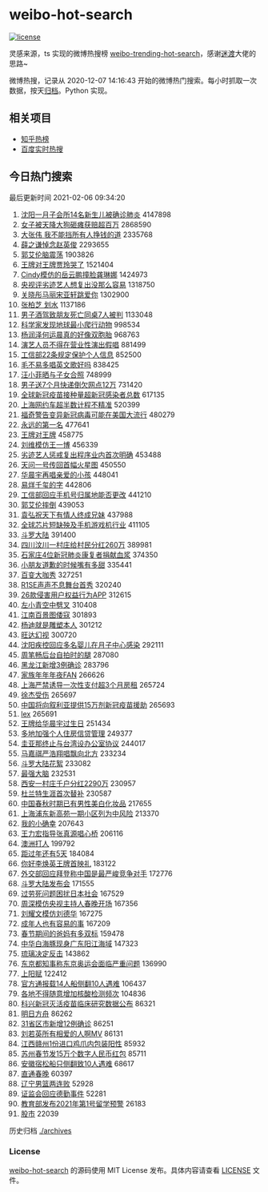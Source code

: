 # weibo-hot-search

[![license](https://img.shields.io/github/license/Arrackisarookie/weibo-hot-search)](https://github.com/Arrackisarookie/weibo-hot-search/blob/master/LICENSE)

灵感来源，ts 实现的微博热搜榜 [weibo-trending-hot-search](https://github.com/justjavac/weibo-trending-hot-search)，感谢[迷渡](https://github.com/justjavac)大佬的思路~

微博热搜，记录从 2020-12-07 14:16:43 开始的微博热门搜索。每小时抓取一次数据，按天[归档](./archives)。Python 实现。

## 相关项目
+ [知乎热榜](https://github.com/Arrackisarookie/zhihu-top-search)
+ [百度实时热搜](https://github.com/Arrackisarookie/baidu-hot-search)

## 今日热门搜索

<!-- Rank Begin -->

最后更新时间 2021-02-06 09:34:20

1. [沈阳一月子会所14名新生儿被确诊肺炎](https://s.weibo.com/weibo?q=%E6%B2%88%E9%98%B3%E4%B8%80%E6%9C%88%E5%AD%90%E4%BC%9A%E6%89%8014%E5%90%8D%E6%96%B0%E7%94%9F%E5%84%BF%E8%A2%AB%E7%A1%AE%E8%AF%8A%E8%82%BA%E7%82%8E&Refer=top) 4147898
1. [女子被天降大狗砸瘫获赔超百万](https://s.weibo.com/weibo?q=%23%E5%A5%B3%E5%AD%90%E8%A2%AB%E5%A4%A9%E9%99%8D%E5%A4%A7%E7%8B%97%E7%A0%B8%E7%98%AB%E8%8E%B7%E8%B5%94%E8%B6%85%E7%99%BE%E4%B8%87%23&Refer=top) 2868590
1. [大张伟 我不能挡所有人挣钱的道](https://s.weibo.com/weibo?q=%E5%A4%A7%E5%BC%A0%E4%BC%9F%20%E6%88%91%E4%B8%8D%E8%83%BD%E6%8C%A1%E6%89%80%E6%9C%89%E4%BA%BA%E6%8C%A3%E9%92%B1%E7%9A%84%E9%81%93&Refer=top) 2335768
1. [薛之谦悼念赵英俊](https://s.weibo.com/weibo?q=%E8%96%9B%E4%B9%8B%E8%B0%A6%E6%82%BC%E5%BF%B5%E8%B5%B5%E8%8B%B1%E4%BF%8A&Refer=top) 2293655
1. [郭艾伦脑震荡](https://s.weibo.com/weibo?q=%E9%83%AD%E8%89%BE%E4%BC%A6%E8%84%91%E9%9C%87%E8%8D%A1&Refer=top) 1903826
1. [王牌对王牌贾玲哭了](https://s.weibo.com/weibo?q=%E7%8E%8B%E7%89%8C%E5%AF%B9%E7%8E%8B%E7%89%8C%E8%B4%BE%E7%8E%B2%E5%93%AD%E4%BA%86&Refer=top) 1521404
1. [Cindy模仿的岳云鹏撞脸龚琳娜](https://s.weibo.com/weibo?q=%23Cindy%E6%A8%A1%E4%BB%BF%E7%9A%84%E5%B2%B3%E4%BA%91%E9%B9%8F%E6%92%9E%E8%84%B8%E9%BE%9A%E7%90%B3%E5%A8%9C%23&Refer=top) 1424973
1. [央视评劣迹艺人想复出没那么容易](https://s.weibo.com/weibo?q=%23%E5%A4%AE%E8%A7%86%E8%AF%84%E5%8A%A3%E8%BF%B9%E8%89%BA%E4%BA%BA%E6%83%B3%E5%A4%8D%E5%87%BA%E6%B2%A1%E9%82%A3%E4%B9%88%E5%AE%B9%E6%98%93%23&Refer=top) 1318750
1. [关晓彤马丽宋亚轩跳爱你](https://s.weibo.com/weibo?q=%23%E5%85%B3%E6%99%93%E5%BD%A4%E9%A9%AC%E4%B8%BD%E5%AE%8B%E4%BA%9A%E8%BD%A9%E8%B7%B3%E7%88%B1%E4%BD%A0%23&Refer=top) 1302900
1. [张柏芝 划水](https://s.weibo.com/weibo?q=%E5%BC%A0%E6%9F%8F%E8%8A%9D%20%E5%88%92%E6%B0%B4&Refer=top) 1137186
1. [男子酒驾致朋友死亡同桌7人被判](https://s.weibo.com/weibo?q=%23%E7%94%B7%E5%AD%90%E9%85%92%E9%A9%BE%E8%87%B4%E6%9C%8B%E5%8F%8B%E6%AD%BB%E4%BA%A1%E5%90%8C%E6%A1%8C7%E4%BA%BA%E8%A2%AB%E5%88%A4%23&Refer=top) 1133048
1. [科学家发现地球最小爬行动物](https://s.weibo.com/weibo?q=%E7%A7%91%E5%AD%A6%E5%AE%B6%E5%8F%91%E7%8E%B0%E5%9C%B0%E7%90%83%E6%9C%80%E5%B0%8F%E7%88%AC%E8%A1%8C%E5%8A%A8%E7%89%A9&Refer=top) 998534
1. [杨润泽何运晨真的好像双胞胎](https://s.weibo.com/weibo?q=%E6%9D%A8%E6%B6%A6%E6%B3%BD%E4%BD%95%E8%BF%90%E6%99%A8%E7%9C%9F%E7%9A%84%E5%A5%BD%E5%83%8F%E5%8F%8C%E8%83%9E%E8%83%8E&Refer=top) 968763
1. [演艺人员不得在营业性演出假唱](https://s.weibo.com/weibo?q=%23%E6%BC%94%E8%89%BA%E4%BA%BA%E5%91%98%E4%B8%8D%E5%BE%97%E5%9C%A8%E8%90%A5%E4%B8%9A%E6%80%A7%E6%BC%94%E5%87%BA%E5%81%87%E5%94%B1%23&Refer=top) 881499
1. [工信部22条规定保护个人信息](https://s.weibo.com/weibo?q=%23%E5%B7%A5%E4%BF%A1%E9%83%A822%E6%9D%A1%E8%A7%84%E5%AE%9A%E4%BF%9D%E6%8A%A4%E4%B8%AA%E4%BA%BA%E4%BF%A1%E6%81%AF%23&Refer=top) 852500
1. [毛不易多唱英文歌好吗](https://s.weibo.com/weibo?q=%23%E6%AF%9B%E4%B8%8D%E6%98%93%E5%A4%9A%E5%94%B1%E8%8B%B1%E6%96%87%E6%AD%8C%E5%A5%BD%E5%90%97%23&Refer=top) 838425
1. [汪小菲晒与子女合照](https://s.weibo.com/weibo?q=%E6%B1%AA%E5%B0%8F%E8%8F%B2%E6%99%92%E4%B8%8E%E5%AD%90%E5%A5%B3%E5%90%88%E7%85%A7&Refer=top) 748999
1. [男子送7个月快递倒欠网点12万](https://s.weibo.com/weibo?q=%23%E7%94%B7%E5%AD%90%E9%80%817%E4%B8%AA%E6%9C%88%E5%BF%AB%E9%80%92%E5%80%92%E6%AC%A0%E7%BD%91%E7%82%B912%E4%B8%87%23&Refer=top) 731420
1. [全球新冠疫苗接种量超新冠感染者总数](https://s.weibo.com/weibo?q=%E5%85%A8%E7%90%83%E6%96%B0%E5%86%A0%E7%96%AB%E8%8B%97%E6%8E%A5%E7%A7%8D%E9%87%8F%E8%B6%85%E6%96%B0%E5%86%A0%E6%84%9F%E6%9F%93%E8%80%85%E6%80%BB%E6%95%B0&Refer=top) 617135
1. [上海网约车超半数计程不精准](https://s.weibo.com/weibo?q=%23%E4%B8%8A%E6%B5%B7%E7%BD%91%E7%BA%A6%E8%BD%A6%E8%B6%85%E5%8D%8A%E6%95%B0%E8%AE%A1%E7%A8%8B%E4%B8%8D%E7%B2%BE%E5%87%86%23&Refer=top) 520399
1. [福奇警告变异新冠病毒可能在美国大流行](https://s.weibo.com/weibo?q=%E7%A6%8F%E5%A5%87%E8%AD%A6%E5%91%8A%E5%8F%98%E5%BC%82%E6%96%B0%E5%86%A0%E7%97%85%E6%AF%92%E5%8F%AF%E8%83%BD%E5%9C%A8%E7%BE%8E%E5%9B%BD%E5%A4%A7%E6%B5%81%E8%A1%8C&Refer=top) 480279
1. [永远的第一名](https://s.weibo.com/weibo?q=%23%E6%B0%B8%E8%BF%9C%E7%9A%84%E7%AC%AC%E4%B8%80%E5%90%8D%23&Refer=top) 477641
1. [王牌对王牌](https://s.weibo.com/weibo?q=%E7%8E%8B%E7%89%8C%E5%AF%B9%E7%8E%8B%E7%89%8C&Refer=top) 458775
1. [刘维模仿王一博](https://s.weibo.com/weibo?q=%E5%88%98%E7%BB%B4%E6%A8%A1%E4%BB%BF%E7%8E%8B%E4%B8%80%E5%8D%9A&Refer=top) 456339
1. [劣迹艺人惩戒复出程序业内首次明确](https://s.weibo.com/weibo?q=%23%E5%8A%A3%E8%BF%B9%E8%89%BA%E4%BA%BA%E6%83%A9%E6%88%92%E5%A4%8D%E5%87%BA%E7%A8%8B%E5%BA%8F%E4%B8%9A%E5%86%85%E9%A6%96%E6%AC%A1%E6%98%8E%E7%A1%AE%23&Refer=top) 453488
1. [天问一号传回首幅火星图](https://s.weibo.com/weibo?q=%23%E5%A4%A9%E9%97%AE%E4%B8%80%E5%8F%B7%E4%BC%A0%E5%9B%9E%E9%A6%96%E5%B9%85%E7%81%AB%E6%98%9F%E5%9B%BE%23&Refer=top) 450550
1. [华晨宇再唱亲爱的小孩](https://s.weibo.com/weibo?q=%E5%8D%8E%E6%99%A8%E5%AE%87%E5%86%8D%E5%94%B1%E4%BA%B2%E7%88%B1%E7%9A%84%E5%B0%8F%E5%AD%A9&Refer=top) 448041
1. [易烊千玺的字](https://s.weibo.com/weibo?q=%E6%98%93%E7%83%8A%E5%8D%83%E7%8E%BA%E7%9A%84%E5%AD%97&Refer=top) 442806
1. [工信部回应手机号归属地能否更改](https://s.weibo.com/weibo?q=%23%E5%B7%A5%E4%BF%A1%E9%83%A8%E5%9B%9E%E5%BA%94%E6%89%8B%E6%9C%BA%E5%8F%B7%E5%BD%92%E5%B1%9E%E5%9C%B0%E8%83%BD%E5%90%A6%E6%9B%B4%E6%94%B9%23&Refer=top) 441210
1. [郭艾伦摔倒](https://s.weibo.com/weibo?q=%23%E9%83%AD%E8%89%BE%E4%BC%A6%E6%91%94%E5%80%92%23&Refer=top) 439053
1. [袁弘祝天下有情人终成兄妹](https://s.weibo.com/weibo?q=%23%E8%A2%81%E5%BC%98%E7%A5%9D%E5%A4%A9%E4%B8%8B%E6%9C%89%E6%83%85%E4%BA%BA%E7%BB%88%E6%88%90%E5%85%84%E5%A6%B9%23&Refer=top) 437988
1. [全球芯片短缺殃及手机游戏机行业](https://s.weibo.com/weibo?q=%23%E5%85%A8%E7%90%83%E8%8A%AF%E7%89%87%E7%9F%AD%E7%BC%BA%E6%AE%83%E5%8F%8A%E6%89%8B%E6%9C%BA%E6%B8%B8%E6%88%8F%E6%9C%BA%E8%A1%8C%E4%B8%9A%23&Refer=top) 411105
1. [斗罗大陆](https://s.weibo.com/weibo?q=%E6%96%97%E7%BD%97%E5%A4%A7%E9%99%86&Refer=top) 391400
1. [四川汶川一村庄给村民分红260万](https://s.weibo.com/weibo?q=%E5%9B%9B%E5%B7%9D%E6%B1%B6%E5%B7%9D%E4%B8%80%E6%9D%91%E5%BA%84%E7%BB%99%E6%9D%91%E6%B0%91%E5%88%86%E7%BA%A2260%E4%B8%87&Refer=top) 389981
1. [石家庄4位新冠肺炎康复者捐献血浆](https://s.weibo.com/weibo?q=%E7%9F%B3%E5%AE%B6%E5%BA%844%E4%BD%8D%E6%96%B0%E5%86%A0%E8%82%BA%E7%82%8E%E5%BA%B7%E5%A4%8D%E8%80%85%E6%8D%90%E7%8C%AE%E8%A1%80%E6%B5%86&Refer=top) 374350
1. [小朋友道歉的时候嘴有多甜](https://s.weibo.com/weibo?q=%23%E5%B0%8F%E6%9C%8B%E5%8F%8B%E9%81%93%E6%AD%89%E7%9A%84%E6%97%B6%E5%80%99%E5%98%B4%E6%9C%89%E5%A4%9A%E7%94%9C%23&Refer=top) 335441
1. [百变大咖秀](https://s.weibo.com/weibo?q=%E7%99%BE%E5%8F%98%E5%A4%A7%E5%92%96%E7%A7%80&Refer=top) 327251
1. [R1SE声声不息舞台首秀](https://s.weibo.com/weibo?q=R1SE%E5%A3%B0%E5%A3%B0%E4%B8%8D%E6%81%AF%E8%88%9E%E5%8F%B0%E9%A6%96%E7%A7%80&Refer=top) 320240
1. [26款侵害用户权益行为APP](https://s.weibo.com/weibo?q=%2326%E6%AC%BE%E4%BE%B5%E5%AE%B3%E7%94%A8%E6%88%B7%E6%9D%83%E7%9B%8A%E8%A1%8C%E4%B8%BAAPP%23&Refer=top) 312615
1. [左小青空中劈叉](https://s.weibo.com/weibo?q=%23%E5%B7%A6%E5%B0%8F%E9%9D%92%E7%A9%BA%E4%B8%AD%E5%8A%88%E5%8F%89%23&Refer=top) 310408
1. [江南百景图倭寇](https://s.weibo.com/weibo?q=%E6%B1%9F%E5%8D%97%E7%99%BE%E6%99%AF%E5%9B%BE%E5%80%AD%E5%AF%87&Refer=top) 301893
1. [杨迪就是雕塑本人](https://s.weibo.com/weibo?q=%23%E6%9D%A8%E8%BF%AA%E5%B0%B1%E6%98%AF%E9%9B%95%E5%A1%91%E6%9C%AC%E4%BA%BA%23&Refer=top) 301212
1. [旺达幻视](https://s.weibo.com/weibo?q=%E6%97%BA%E8%BE%BE%E5%B9%BB%E8%A7%86&Refer=top) 300720
1. [沈阳疾控回应多名婴儿在月子中心感染](https://s.weibo.com/weibo?q=%E6%B2%88%E9%98%B3%E7%96%BE%E6%8E%A7%E5%9B%9E%E5%BA%94%E5%A4%9A%E5%90%8D%E5%A9%B4%E5%84%BF%E5%9C%A8%E6%9C%88%E5%AD%90%E4%B8%AD%E5%BF%83%E6%84%9F%E6%9F%93&Refer=top) 292111
1. [周笔畅后台自拍时的腿](https://s.weibo.com/weibo?q=%23%E5%91%A8%E7%AC%94%E7%95%85%E5%90%8E%E5%8F%B0%E8%87%AA%E6%8B%8D%E6%97%B6%E7%9A%84%E8%85%BF%23&Refer=top) 287080
1. [黑龙江新增3例确诊](https://s.weibo.com/weibo?q=%23%E9%BB%91%E9%BE%99%E6%B1%9F%E6%96%B0%E5%A2%9E3%E4%BE%8B%E7%A1%AE%E8%AF%8A%23&Refer=top) 283796
1. [家族年年年夜FAN](https://s.weibo.com/weibo?q=%23%E5%AE%B6%E6%97%8F%E5%B9%B4%E5%B9%B4%E5%B9%B4%E5%A4%9CFAN%23&Refer=top) 266626
1. [上海严禁诱导一次性支付超3个月房租](https://s.weibo.com/weibo?q=%23%E4%B8%8A%E6%B5%B7%E4%B8%A5%E7%A6%81%E8%AF%B1%E5%AF%BC%E4%B8%80%E6%AC%A1%E6%80%A7%E6%94%AF%E4%BB%98%E8%B6%853%E4%B8%AA%E6%9C%88%E6%88%BF%E7%A7%9F%23&Refer=top) 265724
1. [徐杰受伤](https://s.weibo.com/weibo?q=%E5%BE%90%E6%9D%B0%E5%8F%97%E4%BC%A4&Refer=top) 265697
1. [中国将向叙利亚提供15万剂新冠疫苗援助](https://s.weibo.com/weibo?q=%23%E4%B8%AD%E5%9B%BD%E5%B0%86%E5%90%91%E5%8F%99%E5%88%A9%E4%BA%9A%E6%8F%90%E4%BE%9B15%E4%B8%87%E5%89%82%E6%96%B0%E5%86%A0%E7%96%AB%E8%8B%97%E6%8F%B4%E5%8A%A9%23&Refer=top) 265693
1. [lex](https://s.weibo.com/weibo?q=%23lex%23&Refer=top) 265691
1. [王牌给华晨宇过生日](https://s.weibo.com/weibo?q=%23%E7%8E%8B%E7%89%8C%E7%BB%99%E5%8D%8E%E6%99%A8%E5%AE%87%E8%BF%87%E7%94%9F%E6%97%A5%23&Refer=top) 251434
1. [多地加强个人住房信贷管理](https://s.weibo.com/weibo?q=%23%E5%A4%9A%E5%9C%B0%E5%8A%A0%E5%BC%BA%E4%B8%AA%E4%BA%BA%E4%BD%8F%E6%88%BF%E4%BF%A1%E8%B4%B7%E7%AE%A1%E7%90%86%23&Refer=top) 249377
1. [圭亚那终止与台湾设办公室协议](https://s.weibo.com/weibo?q=%23%E5%9C%AD%E4%BA%9A%E9%82%A3%E7%BB%88%E6%AD%A2%E4%B8%8E%E5%8F%B0%E6%B9%BE%E8%AE%BE%E5%8A%9E%E5%85%AC%E5%AE%A4%E5%8D%8F%E8%AE%AE%23&Refer=top) 244017
1. [马嘉祺严浩翔唱飘向北方](https://s.weibo.com/weibo?q=%23%E9%A9%AC%E5%98%89%E7%A5%BA%E4%B8%A5%E6%B5%A9%E7%BF%94%E5%94%B1%E9%A3%98%E5%90%91%E5%8C%97%E6%96%B9%23&Refer=top) 233234
1. [斗罗大陆花絮](https://s.weibo.com/weibo?q=%E6%96%97%E7%BD%97%E5%A4%A7%E9%99%86%E8%8A%B1%E7%B5%AE&Refer=top) 233082
1. [最强大脑](https://s.weibo.com/weibo?q=%E6%9C%80%E5%BC%BA%E5%A4%A7%E8%84%91&Refer=top) 232531
1. [西安一村庄千户分红2290万](https://s.weibo.com/weibo?q=%E8%A5%BF%E5%AE%89%E4%B8%80%E6%9D%91%E5%BA%84%E5%8D%83%E6%88%B7%E5%88%86%E7%BA%A22290%E4%B8%87&Refer=top) 230957
1. [杜兰特生涯首次替补](https://s.weibo.com/weibo?q=%E6%9D%9C%E5%85%B0%E7%89%B9%E7%94%9F%E6%B6%AF%E9%A6%96%E6%AC%A1%E6%9B%BF%E8%A1%A5&Refer=top) 230587
1. [中国春秋时期已有男性美白化妆品](https://s.weibo.com/weibo?q=%23%E4%B8%AD%E5%9B%BD%E6%98%A5%E7%A7%8B%E6%97%B6%E6%9C%9F%E5%B7%B2%E6%9C%89%E7%94%B7%E6%80%A7%E7%BE%8E%E7%99%BD%E5%8C%96%E5%A6%86%E5%93%81%23&Refer=top) 217655
1. [上海浦东新高苑一期小区列为中风险](https://s.weibo.com/weibo?q=%23%E4%B8%8A%E6%B5%B7%E6%B5%A6%E4%B8%9C%E6%96%B0%E9%AB%98%E8%8B%91%E4%B8%80%E6%9C%9F%E5%B0%8F%E5%8C%BA%E5%88%97%E4%B8%BA%E4%B8%AD%E9%A3%8E%E9%99%A9%23&Refer=top) 213370
1. [我的小确幸](https://s.weibo.com/weibo?q=%E6%88%91%E7%9A%84%E5%B0%8F%E7%A1%AE%E5%B9%B8&Refer=top) 207643
1. [王力宏指导张真源唱心桥](https://s.weibo.com/weibo?q=%23%E7%8E%8B%E5%8A%9B%E5%AE%8F%E6%8C%87%E5%AF%BC%E5%BC%A0%E7%9C%9F%E6%BA%90%E5%94%B1%E5%BF%83%E6%A1%A5%23&Refer=top) 206116
1. [澳洲打人](https://s.weibo.com/weibo?q=%E6%BE%B3%E6%B4%B2%E6%89%93%E4%BA%BA&Refer=top) 199792
1. [距过年还有5天](https://s.weibo.com/weibo?q=%23%E8%B7%9D%E8%BF%87%E5%B9%B4%E8%BF%98%E6%9C%895%E5%A4%A9%23&Refer=top) 184084
1. [你好李焕英王牌首映礼](https://s.weibo.com/weibo?q=%23%E4%BD%A0%E5%A5%BD%E6%9D%8E%E7%84%95%E8%8B%B1%E7%8E%8B%E7%89%8C%E9%A6%96%E6%98%A0%E7%A4%BC%23&Refer=top) 183122
1. [外交部回应拜登称中国是最严峻竞争对手](https://s.weibo.com/weibo?q=%23%E5%A4%96%E4%BA%A4%E9%83%A8%E5%9B%9E%E5%BA%94%E6%8B%9C%E7%99%BB%E7%A7%B0%E4%B8%AD%E5%9B%BD%E6%98%AF%E6%9C%80%E4%B8%A5%E5%B3%BB%E7%AB%9E%E4%BA%89%E5%AF%B9%E6%89%8B%23&Refer=top) 172776
1. [斗罗大陆发布会](https://s.weibo.com/weibo?q=%E6%96%97%E7%BD%97%E5%A4%A7%E9%99%86%E5%8F%91%E5%B8%83%E4%BC%9A&Refer=top) 171555
1. [过劳死问题困扰日本社会](https://s.weibo.com/weibo?q=%23%E8%BF%87%E5%8A%B3%E6%AD%BB%E9%97%AE%E9%A2%98%E5%9B%B0%E6%89%B0%E6%97%A5%E6%9C%AC%E7%A4%BE%E4%BC%9A%23&Refer=top) 167529
1. [周深模仿央视主持人春晚开场](https://s.weibo.com/weibo?q=%23%E5%91%A8%E6%B7%B1%E6%A8%A1%E4%BB%BF%E5%A4%AE%E8%A7%86%E4%B8%BB%E6%8C%81%E4%BA%BA%E6%98%A5%E6%99%9A%E5%BC%80%E5%9C%BA%23&Refer=top) 167356
1. [刘耀文模仿刘德华](https://s.weibo.com/weibo?q=%E5%88%98%E8%80%80%E6%96%87%E6%A8%A1%E4%BB%BF%E5%88%98%E5%BE%B7%E5%8D%8E&Refer=top) 167275
1. [成年人也有容易的事](https://s.weibo.com/weibo?q=%23%E6%88%90%E5%B9%B4%E4%BA%BA%E4%B9%9F%E6%9C%89%E5%AE%B9%E6%98%93%E7%9A%84%E4%BA%8B%23&Refer=top) 167209
1. [春节期间的爸妈有多双标](https://s.weibo.com/weibo?q=%23%E6%98%A5%E8%8A%82%E6%9C%9F%E9%97%B4%E7%9A%84%E7%88%B8%E5%A6%88%E6%9C%89%E5%A4%9A%E5%8F%8C%E6%A0%87%23&Refer=top) 159478
1. [中华白海豚现身广东阳江海域](https://s.weibo.com/weibo?q=%23%E4%B8%AD%E5%8D%8E%E7%99%BD%E6%B5%B7%E8%B1%9A%E7%8E%B0%E8%BA%AB%E5%B9%BF%E4%B8%9C%E9%98%B3%E6%B1%9F%E6%B5%B7%E5%9F%9F%23&Refer=top) 147323
1. [琉璃决定反击](https://s.weibo.com/weibo?q=%23%E7%90%89%E7%92%83%E5%86%B3%E5%AE%9A%E5%8F%8D%E5%87%BB%23&Refer=top) 143862
1. [东京都知事称东京奥运会面临严重问题](https://s.weibo.com/weibo?q=%23%E4%B8%9C%E4%BA%AC%E9%83%BD%E7%9F%A5%E4%BA%8B%E7%A7%B0%E4%B8%9C%E4%BA%AC%E5%A5%A5%E8%BF%90%E4%BC%9A%E9%9D%A2%E4%B8%B4%E4%B8%A5%E9%87%8D%E9%97%AE%E9%A2%98%23&Refer=top) 136990
1. [上阳赋](https://s.weibo.com/weibo?q=%E4%B8%8A%E9%98%B3%E8%B5%8B&Refer=top) 122412
1. [官方通报载14人船侧翻10人遇难](https://s.weibo.com/weibo?q=%23%E5%AE%98%E6%96%B9%E9%80%9A%E6%8A%A5%E8%BD%BD14%E4%BA%BA%E8%88%B9%E4%BE%A7%E7%BF%BB10%E4%BA%BA%E9%81%87%E9%9A%BE%23&Refer=top) 106437
1. [各地不得随意增加核酸检测频次](https://s.weibo.com/weibo?q=%23%E5%90%84%E5%9C%B0%E4%B8%8D%E5%BE%97%E9%9A%8F%E6%84%8F%E5%A2%9E%E5%8A%A0%E6%A0%B8%E9%85%B8%E6%A3%80%E6%B5%8B%E9%A2%91%E6%AC%A1%23&Refer=top) 104836
1. [科兴新冠灭活疫苗临床研究数据公布](https://s.weibo.com/weibo?q=%E7%A7%91%E5%85%B4%E6%96%B0%E5%86%A0%E7%81%AD%E6%B4%BB%E7%96%AB%E8%8B%97%E4%B8%B4%E5%BA%8A%E7%A0%94%E7%A9%B6%E6%95%B0%E6%8D%AE%E5%85%AC%E5%B8%83&Refer=top) 86321
1. [明日方舟](https://s.weibo.com/weibo?q=%E6%98%8E%E6%97%A5%E6%96%B9%E8%88%9F&Refer=top) 86262
1. [31省区市新增12例确诊](https://s.weibo.com/weibo?q=%2331%E7%9C%81%E5%8C%BA%E5%B8%82%E6%96%B0%E5%A2%9E12%E4%BE%8B%E7%A1%AE%E8%AF%8A%23&Refer=top) 86251
1. [刘若英所有相爱的人啊MV](https://s.weibo.com/weibo?q=%23%E5%88%98%E8%8B%A5%E8%8B%B1%E6%89%80%E6%9C%89%E7%9B%B8%E7%88%B1%E7%9A%84%E4%BA%BA%E5%95%8AMV%23&Refer=top) 86131
1. [江西赣州1份进口鸡爪内包装阳性](https://s.weibo.com/weibo?q=%23%E6%B1%9F%E8%A5%BF%E8%B5%A3%E5%B7%9E1%E4%BB%BD%E8%BF%9B%E5%8F%A3%E9%B8%A1%E7%88%AA%E5%86%85%E5%8C%85%E8%A3%85%E9%98%B3%E6%80%A7%23&Refer=top) 85932
1. [苏州春节发15万个数字人民币红包](https://s.weibo.com/weibo?q=%E8%8B%8F%E5%B7%9E%E6%98%A5%E8%8A%82%E5%8F%9115%E4%B8%87%E4%B8%AA%E6%95%B0%E5%AD%97%E4%BA%BA%E6%B0%91%E5%B8%81%E7%BA%A2%E5%8C%85&Refer=top) 85711
1. [安徽宿松船只侧翻致10人遇难](https://s.weibo.com/weibo?q=%E5%AE%89%E5%BE%BD%E5%AE%BF%E6%9D%BE%E8%88%B9%E5%8F%AA%E4%BE%A7%E7%BF%BB%E8%87%B410%E4%BA%BA%E9%81%87%E9%9A%BE&Refer=top) 68617
1. [直通春晚](https://s.weibo.com/weibo?q=%E7%9B%B4%E9%80%9A%E6%98%A5%E6%99%9A&Refer=top) 60397
1. [辽宁男篮两连败](https://s.weibo.com/weibo?q=%E8%BE%BD%E5%AE%81%E7%94%B7%E7%AF%AE%E4%B8%A4%E8%BF%9E%E8%B4%A5&Refer=top) 52928
1. [证监会回应德勤事件](https://s.weibo.com/weibo?q=%E8%AF%81%E7%9B%91%E4%BC%9A%E5%9B%9E%E5%BA%94%E5%BE%B7%E5%8B%A4%E4%BA%8B%E4%BB%B6&Refer=top) 52281
1. [教育部发布2021年第1号留学预警](https://s.weibo.com/weibo?q=%23%E6%95%99%E8%82%B2%E9%83%A8%E5%8F%91%E5%B8%832021%E5%B9%B4%E7%AC%AC1%E5%8F%B7%E7%95%99%E5%AD%A6%E9%A2%84%E8%AD%A6%23&Refer=top) 26183
1. [股市](https://s.weibo.com/weibo?q=%E8%82%A1%E5%B8%82&Refer=top) 22039
<!-- Rank End -->

历史归档 [./archives](./archives)

### License

[weibo-hot-search](https://github.com/Arrackisarookie/weibo-hot-search) 的源码使用 MIT License 发布。具体内容请查看 [LICENSE](./LICENSE) 文件。
